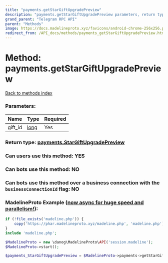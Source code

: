 ```yaml
---
title: "payments.getStarGiftUpgradePreview"
description: "payments.getStarGiftUpgradePreview parameters, return type and example"
grand_parent: "Telegram RPC API"
parent: "Methods"
image: https://docs.madelineproto.xyz/favicons/android-chrome-256x256.png
redirect_from: /API_docs/methods/payments_getStarGiftUpgradePreview.html
---
```

# Method: payments.getStarGiftUpgradePreview
[Back to methods index](index.html)



### Parameters:

| Name     |    Type       | Required |
|----------|---------------|----------|
|gift\_id|[long](/API_docs/types/long.html) | Yes|


### Return type: [payments.StarGiftUpgradePreview](/API_docs/types/payments.StarGiftUpgradePreview.html)

### Can users use this method: **YES**


### Can bots use this method: **NO**


### Can bots use this method over a business connection with the `businessConnectionId` flag: **NO**


### MadelineProto Example ([now async for huge speed and parallelism!](https://docs.madelineproto.xyz/docs/ASYNC.html)):


```php
if (!file_exists('madeline.php')) {
    copy('https://phar.madelineproto.xyz/madeline.php', 'madeline.php');
}
include 'madeline.php';

$MadelineProto = new \danog\MadelineProto\API('session.madeline');
$MadelineProto->start();

$payments_StarGiftUpgradePreview = $MadelineProto->payments->getStarGiftUpgradePreview(gift_id: $long, );
```

